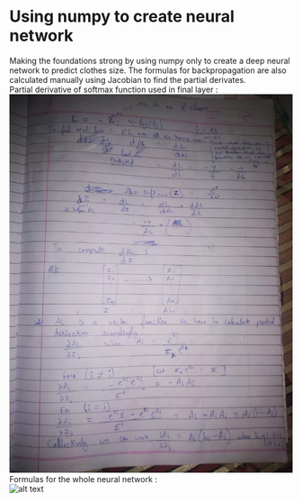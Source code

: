 # Using numpy to create  neural network
Making the foundations strong by using numpy only to create a deep neural network to predict clothes size. The formulas for backpropagation are also calculated manually using Jacobian to find the partial derivates.\
Partial derivative of softmax function used in final layer :\
![alt text](https://github.com/gaitonde25/AI/blob/75e2b99400bedd94784b9facd8533e3ec6a82d8f/Screenshot%20of%20mathematics%20of%20back%20propagation/Final_layer.jpeg?raw=true)
Formulas for the whole neural network :\
![alt text](https://github.com/gaitonde25/AI/blob/c7c9ca794e16bbf81eb4743856736bcb9886f1e1/Screenshot%20of%20mathematics%20of%20back%20propagation/all_formulas.jpeghttps://github.com/gaitonde25/AI/blob/c7c9ca794e16bbf81eb4743856736bcb9886f1e1/Screenshot%20of%20mathematics%20of%20back%20propagation/all_formulas.jpeg?raw=true)
